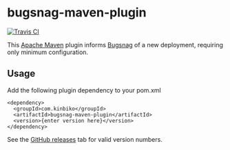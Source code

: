 # bugsnag-maven-plugin

[![Travis CI](https://travis-ci.org/kinbiko/bugsnag-maven-plugin.svg?branch=master)](https://travis-ci.org/kinbiko/bugsnag-maven-plugin/)

This [Apache Maven](https://maven.apache.org) plugin informs [Bugsnag](https://www.bugsnag.com) of a new deployment, requiring only minimum configuration.

## Usage

Add the following plugin dependency to your pom.xml

```
<dependency>
  <groupId>com.kinbiko</groupId>
  <artifactId>bugsnag-maven-plugin</artifactId>
  <version>{enter version here}</version>
</dependency>
```

See the [GitHub releases](https://github.com/kinbiko/bugsnag-maven-plugin/releases) tab for valid version numbers.
